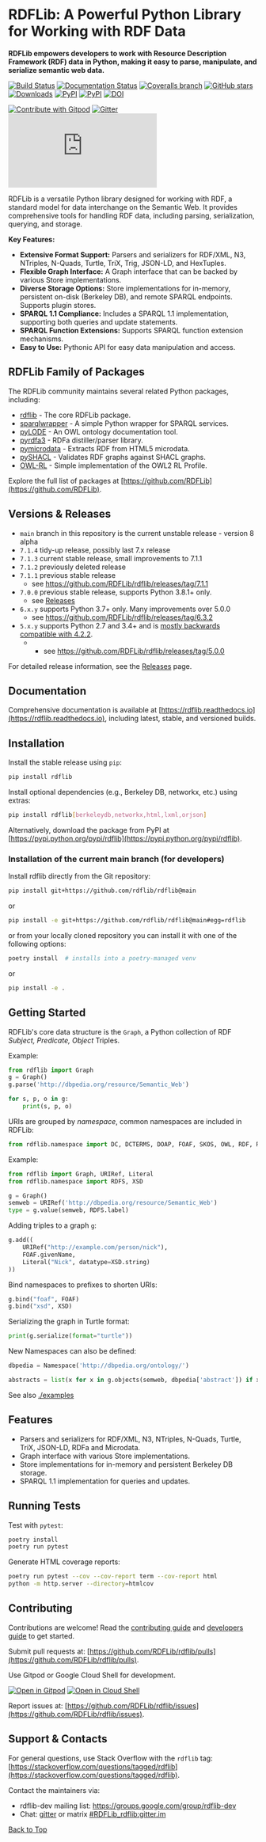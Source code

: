 # RDFLib: A Powerful Python Library for Working with RDF Data

**RDFLib empowers developers to work with Resource Description Framework (RDF) data in Python, making it easy to parse, manipulate, and serialize semantic web data.**

[![Build Status](https://github.com/RDFLib/rdflib/actions/workflows/validate.yaml/badge.svg?branch=main)](https://github.com/RDFLib/rdflib/actions?query=branch%3Amain)
[![Documentation Status](https://readthedocs.org/projects/rdflib/badge/?version=latest)](https://rdflib.readthedocs.io/en/latest/?badge=latest)
[![Coveralls branch](https://img.shields.io/coveralls/RDFLib/rdflib/main.svg)](https://coveralls.io/r/RDFLib/rdflib?branch=main)
[![GitHub stars](https://img.shields.io/github/stars/RDFLib/rdflib.svg)](https://github.com/RDFLib/rdflib/stargazers)
[![Downloads](https://pepy.tech/badge/rdflib/week)](https://pepy.tech/project/rdflib)
[![PyPI](https://img.shields.io/pypi/v/rdflib.svg)](https://pypi.python.org/pypi/rdflib)
[![PyPI](https://img.shields.io/pypi/pyversions/rdflib.svg)](https://pypi.python.org/pypi/rdflib)
[![DOI](https://zenodo.org/badge/DOI/10.5281/zenodo.6845245.svg)](https://doi.org/10.5281/zenodo.6845245)

[![Contribute with Gitpod](https://img.shields.io/badge/Contribute%20with-Gitpod-908a85?logo=gitpod)](https://gitpod.io/#https://github.com/RDFLib/rdflib)
[![Gitter](https://badges.gitter.im/RDFLib/rdflib.svg)](https://gitter.im/RDFLib/rdflib?utm_source=badge&utm_medium=badge&utm_campaign=pr-badge)
[![Matrix](https://img.shields.io/matrix/rdflib:matrix.org?label=matrix.org%20chat)](https://matrix.to/#/#RDFLib_rdflib:gitter.im)

RDFLib is a versatile Python library designed for working with RDF, a standard model for data interchange on the Semantic Web. It provides comprehensive tools for handling RDF data, including parsing, serialization, querying, and storage.

**Key Features:**

*   **Extensive Format Support:** Parsers and serializers for RDF/XML, N3, NTriples, N-Quads, Turtle, TriX, Trig, JSON-LD, and HexTuples.
*   **Flexible Graph Interface:** A Graph interface that can be backed by various Store implementations.
*   **Diverse Storage Options:**  Store implementations for in-memory, persistent on-disk (Berkeley DB), and remote SPARQL endpoints. Supports plugin stores.
*   **SPARQL 1.1 Compliance:**  Includes a SPARQL 1.1 implementation, supporting both queries and update statements.
*   **SPARQL Function Extensions:** Supports SPARQL function extension mechanisms.
*   **Easy to Use:** Pythonic API for easy data manipulation and access.

## RDFLib Family of Packages

The RDFLib community maintains several related Python packages, including:

*   [rdflib](https://github.com/RDFLib/rdflib) - The core RDFLib package.
*   [sparqlwrapper](https://github.com/RDFLib/sparqlwrapper) - A simple Python wrapper for SPARQL services.
*   [pyLODE](https://github.com/RDFLib/pyLODE) - An OWL ontology documentation tool.
*   [pyrdfa3](https://github.com/RDFLib/pyrdfa3) - RDFa distiller/parser library.
*   [pymicrodata](https://github.com/RDFLib/pymicrodata) - Extracts RDF from HTML5 microdata.
*   [pySHACL](https://github.com/RDFLib/pySHACL) - Validates RDF graphs against SHACL graphs.
*   [OWL-RL](https://github.com/RDFLib/OWL-RL) - Simple implementation of the OWL2 RL Profile.

Explore the full list of packages at [https://github.com/RDFLib](https://github.com/RDFLib).

## Versions & Releases

* `main` branch in this repository is the current unstable release - version 8 alpha
* `7.1.4` tidy-up release, possibly last 7.x release
* `7.1.3` current stable release, small improvements to 7.1.1
* `7.1.2` previously deleted release
* `7.1.1` previous stable release
    * see <https://github.com/RDFLib/rdflib/releases/tag/7.1.1>
* `7.0.0` previous stable release, supports Python 3.8.1+ only.
    * see [Releases](https://github.com/RDFLib/rdflib/releases)
* `6.x.y` supports Python 3.7+ only. Many improvements over 5.0.0
    * see <https://github.com/RDFLib/rdflib/releases/tag/6.3.2>
* `5.x.y` supports Python 2.7 and 3.4+ and is [mostly backwards compatible with 4.2.2](https://rdflib.readthedocs.io/en/stable/upgrade4to5.html).
  * * see <https://github.com/RDFLib/rdflib/releases/tag/5.0.0>

For detailed release information, see the [Releases](https://github.com/RDFLib/rdflib/releases/) page.

## Documentation

Comprehensive documentation is available at [https://rdflib.readthedocs.io](https://rdflib.readthedocs.io), including latest, stable, and versioned builds.

## Installation

Install the stable release using `pip`:

```bash
pip install rdflib
```

Install optional dependencies (e.g., Berkeley DB, networkx, etc.) using extras:

```bash
pip install rdflib[berkeleydb,networkx,html,lxml,orjson]
```

Alternatively, download the package from PyPI at [https://pypi.python.org/pypi/rdflib](https://pypi.python.org/pypi/rdflib).

### Installation of the current main branch (for developers)

Install rdflib directly from the Git repository:

```bash
pip install git+https://github.com/rdflib/rdflib@main
```

or

```bash
pip install -e git+https://github.com/rdflib/rdflib@main#egg=rdflib
```

or from your locally cloned repository you can install it with one of the following options:

```bash
poetry install  # installs into a poetry-managed venv
```

or

```bash
pip install -e .
```

## Getting Started

RDFLib's core data structure is the `Graph`, a Python collection of RDF *Subject, Predicate, Object* Triples.

Example:

```python
from rdflib import Graph
g = Graph()
g.parse('http://dbpedia.org/resource/Semantic_Web')

for s, p, o in g:
    print(s, p, o)
```

URIs are grouped by *namespace*, common namespaces are included in RDFLib:

```python
from rdflib.namespace import DC, DCTERMS, DOAP, FOAF, SKOS, OWL, RDF, RDFS, VOID, XMLNS, XSD
```

Example:

```python
from rdflib import Graph, URIRef, Literal
from rdflib.namespace import RDFS, XSD

g = Graph()
semweb = URIRef('http://dbpedia.org/resource/Semantic_Web')
type = g.value(semweb, RDFS.label)
```

Adding triples to a graph `g`:

```python
g.add((
    URIRef("http://example.com/person/nick"),
    FOAF.givenName,
    Literal("Nick", datatype=XSD.string)
))
```

Bind namespaces to prefixes to shorten URIs:

```python
g.bind("foaf", FOAF)
g.bind("xsd", XSD)
```

Serializing the graph in Turtle format:

```python
print(g.serialize(format="turtle"))
```

New Namespaces can also be defined:

```python
dbpedia = Namespace('http://dbpedia.org/ontology/')

abstracts = list(x for x in g.objects(semweb, dbpedia['abstract']) if x.language=='en')
```

See also [./examples](./examples)

## Features

*   Parsers and serializers for RDF/XML, N3, NTriples, N-Quads, Turtle, TriX, JSON-LD, RDFa and Microdata.
*   Graph interface with various Store implementations.
*   Store implementations for in-memory and persistent Berkeley DB storage.
*   SPARQL 1.1 implementation for queries and updates.

## Running Tests

Test with `pytest`:

```bash
poetry install
poetry run pytest
```

Generate HTML coverage reports:

```bash
poetry run pytest --cov --cov-report term --cov-report html
python -m http.server --directory=htmlcov
```

## Contributing

Contributions are welcome!  Read the [contributing guide](https://rdflib.readthedocs.io/en/latest/CONTRIBUTING/) and [developers guide](https://rdflib.readthedocs.io/en/latest/developers/) to get started.

Submit pull requests at: [https://github.com/RDFLib/rdflib/pulls](https://github.com/RDFLib/rdflib/pulls).

Use Gitpod or Google Cloud Shell for development.

[![Open in Gitpod](https://gitpod.io/button/open-in-gitpod.svg)](https://gitpod.io/#https://github.com/RDFLib/rdflib)
[![Open in Cloud Shell](https://gstatic.com/cloudssh/images/open-btn.svg)](https://shell.cloud.google.com/cloudshell/editor?cloudshell_git_repo=https%3A%2F%2Fgithub.com%2FRDFLib%2Frdflib&cloudshell_git_branch=main&cloudshell_open_in_editor=README.md)

Report issues at: [https://github.com/RDFLib/rdflib/issues](https://github.com/RDFLib/rdflib/issues).

## Support & Contacts

For general questions, use Stack Overflow with the `rdflib` tag: [https://stackoverflow.com/questions/tagged/rdflib](https://stackoverflow.com/questions/tagged/rdflib).

Contact the maintainers via:

*   rdflib-dev mailing list: <https://groups.google.com/group/rdflib-dev>
*   Chat: [gitter](https://gitter.im/RDFLib/rdflib) or matrix [#RDFLib_rdflib:gitter.im](https://matrix.to/#/#RDFLib_rdflib:gitter.im)

[Back to Top](#rdflib-a-powerful-python-library-for-working-with-rdf-data)